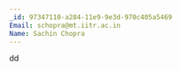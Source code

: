 ```yaml
---
_id: 97347110-a284-11e9-9e3d-970c405a5469
Email: schopra@mt.iitr.ac.in
Name: Sachin Chopra
---
```

dd

